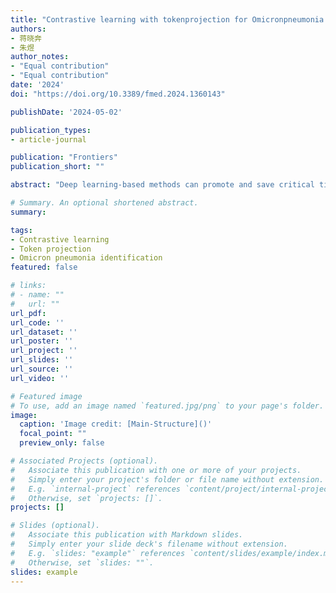 ```yaml
---
title: "Contrastive learning with tokenprojection for Omicronpneumonia identification fromfew-shot chest CT images"
authors:
- 蒋晓奔
- 朱煜
author_notes:
- "Equal contribution"
- "Equal contribution"
date: '2024'
doi: "https://doi.org/10.3389/fmed.2024.1360143"

publishDate: '2024-05-02'

publication_types:
- article-journal

publication: "Frontiers"
publication_short: ""

abstract: "Deep learning-based methods can promote and save critical time for the diagnosis of pneumonia from computed tomography (CT) images of the chest, where the methods usually rely on large amounts of labeled data to learn good visual representations. However, medical images are difficult to obtain and need to be labeled by professional radiologists.To address this issue, a novel contrastive learning model with token projection, namely CoTP, is proposed for improving the diagnostic quality of few-shot chest CT images. Specifically, (1) we utilize solely unlabeled data for fitting CoTP, along with a small number of labeled samples for fine-tuning, (2) we present a new Omicron dataset and modify the data augmentation strategy, i.e., random Poisson noise perturbation for the CT interpretation task, and (3) token projection is utilized to further improve the quality of the global visual representations.  The ResNet50 pre-trained by CoTP attained accuracy (ACC) of 92.35%, sensitivity (SEN) of 92.96%, precision (PRE) of 91.54%, and the area under the receiver-operating characteristics curve (AUC) of 98.90% on the presented Omicron dataset. On the contrary, the ResNet50 without pre-training achieved ACC, SEN, PRE, and AUC of 77.61, 77.90, 76.69, and 85.66%, respectively. Extensive experiments reveal that a model pre-trained by CoTP greatly outperforms that without pre-training. The CoTP can improve the efficacy of diagnosis and reduce the heavy workload of radiologists for screening of Omicron pneumonia."

# Summary. An optional shortened abstract.
summary: 

tags:
- Contrastive learning
- Token projection
- Omicron pneumonia identification
featured: false

# links:
# - name: ""
#   url: ""
url_pdf: 
url_code: ''
url_dataset: ''
url_poster: ''
url_project: ''
url_slides: ''
url_source: ''
url_video: ''

# Featured image
# To use, add an image named `featured.jpg/png` to your page's folder. 
image:
  caption: 'Image credit: [Main-Structure]()'
  focal_point: ""
  preview_only: false

# Associated Projects (optional).
#   Associate this publication with one or more of your projects.
#   Simply enter your project's folder or file name without extension.
#   E.g. `internal-project` references `content/project/internal-project/index.md`.
#   Otherwise, set `projects: []`.
projects: []

# Slides (optional).
#   Associate this publication with Markdown slides.
#   Simply enter your slide deck's filename without extension.
#   E.g. `slides: "example"` references `content/slides/example/index.md`.
#   Otherwise, set `slides: ""`.
slides: example
---
```

